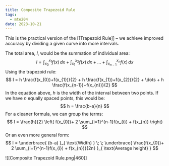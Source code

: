 ```yaml
---
title: Composite Trapezoid Rule
tags:
  - mte204
date: 2023-10-21
---
```

This is the practical version of the [[Trapezoid Rule]] – we achieve improved accuracy by dividing a given curve into more intervals.

The total area, $I$, would be the summation of individual area:
$$
I  = \int_{x_{0}}^{x_{1}} f(x) \, dx +  \int_{x_{1}}^{x_{2}} f(x) \, dx +\dots+ \int_{x_{n-1}}^{x_{n}} f(x) \, dx
$$
Using the trapezoid rule:
$$
I  = h \frac{f(x_{0})+f(x_{1})}{2} + h \frac{f(x_{1})+f(x_{2})}{2} + \dots + h \frac{f(x_{n-1})+f(x_{n})}{2}
$$
In the equation above, $h$ is the width of the interval between two points. If we have $n$ equally spaced points, this would be:
$$
h = \frac{b-a}{n}
$$
For a cleaner formula, we can group the terms:
$$
I = \frac{h}{2} \left( f(x_{0})+ 2 \sum_{i=1}^{n-1}f(x_{i}) + f(x_{n}) \right)
$$
Or an even more general form:
$$
I = \underbrace{ (b-a) }_{ \text{Width} } \; \; \underbrace{ \frac{f(x_{0})+ 2 \sum_{i=1}^{n-1}f(x_{i}) + f(x_{n})}{2n} }_{ \text{Average height} }
$$


![[Composite Trapezoid Rule.png|460]]